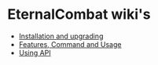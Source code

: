 # EternalCombat wiki's
* [Installation and upgrading](installation.md)
* [Features, Command and Usage](features.md)
* [Using API](using-api.md)
